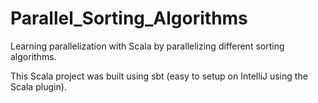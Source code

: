 # Parallel_Sorting_Algorithms
Learning parallelization with Scala by parallelizing different sorting algorithms.

This Scala project was built using sbt (easy to setup on IntelliJ using the Scala plugin).
